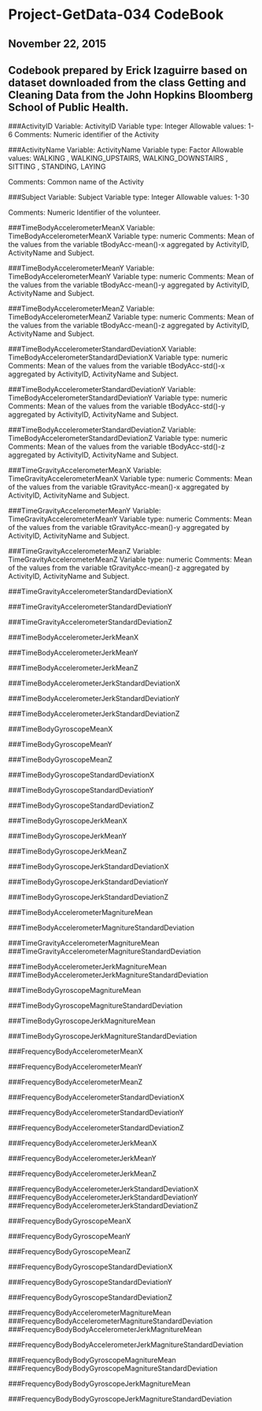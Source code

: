 # Project-GetData-034 CodeBook
## November 22, 2015
## Codebook prepared by Erick Izaguirre based on dataset downloaded from the class Getting and Cleaning Data from the John Hopkins Bloomberg School of Public Health.

###ActivityID
Variable: ActivityID
Variable type: Integer
Allowable values: 1-6
Comments: Numeric identifier of the Activity

###ActivityName
Variable: ActivityName
Variable type: Factor
Allowable values: WALKING
, WALKING_UPSTAIRS, WALKING_DOWNSTAIRS
, SITTING
, STANDING, LAYING

Comments: Common name of the Activity

###Subject
Variable: Subject
Variable type: Integer
Allowable values: 1-30

Comments: Numeric Identifier of the volunteer.

###TimeBodyAccelerometerMeanX 
Variable: TimeBodyAccelerometerMeanX
Variable type: numeric
Comments: Mean of the values from the variable tBodyAcc-mean()-x aggregated by ActivityID, ActivityName and Subject.

###TimeBodyAccelerometerMeanY 
Variable: TimeBodyAccelerometerMeanY
Variable type: numeric
Comments: Mean of the values from the variable tBodyAcc-mean()-y aggregated by ActivityID, ActivityName and Subject.

###TimeBodyAccelerometerMeanZ 
Variable: TimeBodyAccelerometerMeanZ
Variable type: numeric
Comments: Mean of the values from the variable tBodyAcc-mean()-z aggregated by ActivityID, ActivityName and Subject.

###TimeBodyAccelerometerStandardDeviationX 
Variable: TimeBodyAccelerometerStandardDeviationX
Variable type: numeric
Comments: Mean of the values from the variable tBodyAcc-std()-x aggregated by ActivityID, ActivityName and Subject.

###TimeBodyAccelerometerStandardDeviationY 
Variable: TimeBodyAccelerometerStandardDeviationY
Variable type: numeric
Comments: Mean of the values from the variable tBodyAcc-std()-y aggregated by ActivityID, ActivityName and Subject.

###TimeBodyAccelerometerStandardDeviationZ 
Variable: TimeBodyAccelerometerStandardDeviationZ
Variable type: numeric
Comments: Mean of the values from the variable tBodyAcc-std()-z aggregated by ActivityID, ActivityName and Subject.

###TimeGravityAccelerometerMeanX 
Variable: TimeGravityAccelerometerMeanX
Variable type: numeric
Comments: Mean of the values from the variable tGravityAcc-mean()-x aggregated by ActivityID, ActivityName and Subject.

###TimeGravityAccelerometerMeanY 
Variable: TimeGravityAccelerometerMeanY
Variable type: numeric
Comments: Mean of the values from the variable tGravityAcc-mean()-y aggregated by ActivityID, ActivityName and Subject.

###TimeGravityAccelerometerMeanZ 
Variable: TimeGravityAccelerometerMeanZ
Variable type: numeric
Comments: Mean of the values from the variable tGravityAcc-mean()-z aggregated by ActivityID, ActivityName and Subject.

###TimeGravityAccelerometerStandardDeviationX 

###TimeGravityAccelerometerStandardDeviationY 

###TimeGravityAccelerometerStandardDeviationZ 

###TimeBodyAccelerometerJerkMeanX 

###TimeBodyAccelerometerJerkMeanY 

###TimeBodyAccelerometerJerkMeanZ 

###TimeBodyAccelerometerJerkStandardDeviationX 

###TimeBodyAccelerometerJerkStandardDeviationY 

###TimeBodyAccelerometerJerkStandardDeviationZ 

###TimeBodyGyroscopeMeanX 

###TimeBodyGyroscopeMeanY 

###TimeBodyGyroscopeMeanZ 

###TimeBodyGyroscopeStandardDeviationX 

###TimeBodyGyroscopeStandardDeviationY 

###TimeBodyGyroscopeStandardDeviationZ 

###TimeBodyGyroscopeJerkMeanX 

###TimeBodyGyroscopeJerkMeanY 

###TimeBodyGyroscopeJerkMeanZ 

###TimeBodyGyroscopeJerkStandardDeviationX 

###TimeBodyGyroscopeJerkStandardDeviationY 

###TimeBodyGyroscopeJerkStandardDeviationZ 

###TimeBodyAccelerometerMagnitureMean 

###TimeBodyAccelerometerMagnitureStandardDeviation 

###TimeGravityAccelerometerMagnitureMean 
###TimeGravityAccelerometerMagnitureStandardDeviation 

###TimeBodyAccelerometerJerkMagnitureMean 
###TimeBodyAccelerometerJerkMagnitureStandardDeviation 

###TimeBodyGyroscopeMagnitureMean 

###TimeBodyGyroscopeMagnitureStandardDeviation 

###TimeBodyGyroscopeJerkMagnitureMean 

###TimeBodyGyroscopeJerkMagnitureStandardDeviation 

###FrequencyBodyAccelerometerMeanX 

###FrequencyBodyAccelerometerMeanY 

###FrequencyBodyAccelerometerMeanZ 

###FrequencyBodyAccelerometerStandardDeviationX 

###FrequencyBodyAccelerometerStandardDeviationY 

###FrequencyBodyAccelerometerStandardDeviationZ 

###FrequencyBodyAccelerometerJerkMeanX 

###FrequencyBodyAccelerometerJerkMeanY 

###FrequencyBodyAccelerometerJerkMeanZ 

###FrequencyBodyAccelerometerJerkStandardDeviationX 
###FrequencyBodyAccelerometerJerkStandardDeviationY 
###FrequencyBodyAccelerometerJerkStandardDeviationZ 

###FrequencyBodyGyroscopeMeanX 

###FrequencyBodyGyroscopeMeanY 

###FrequencyBodyGyroscopeMeanZ 

###FrequencyBodyGyroscopeStandardDeviationX 

###FrequencyBodyGyroscopeStandardDeviationY 

###FrequencyBodyGyroscopeStandardDeviationZ 

###FrequencyBodyAccelerometerMagnitureMean 
###FrequencyBodyAccelerometerMagnitureStandardDeviation 
###FrequencyBodyBodyAccelerometerJerkMagnitureMean 

###FrequencyBodyBodyAccelerometerJerkMagnitureStandardDeviation 

###FrequencyBodyBodyGyroscopeMagnitureMean 
###FrequencyBodyBodyGyroscopeMagnitureStandardDeviation 

###FrequencyBodyBodyGyroscopeJerkMagnitureMean 

###FrequencyBodyBodyGyroscopeJerkMagnitureStandardDeviation
